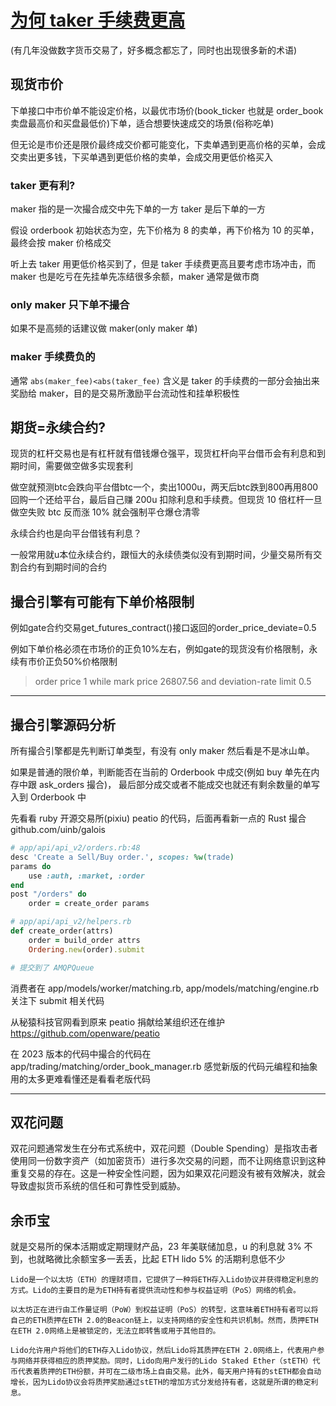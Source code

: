 # [为何 taker 手续费更高](/2023/10/why_taker_more_fee.md)

(有几年没做数字货币交易了，好多概念都忘了，同时也出现很多新的术语)

## 现货市价
下单接口中市价单不能设定价格，以最优市场价(book_ticker 也就是 order_book 卖盘最高价和买盘最低价)下单，适合想要快速成交的场景(俗称吃单)

但无论是市价还是限价最终成交价都可能变化，下卖单遇到更高价格的买单，会成交卖出更多钱，下买单遇到更低价格的卖单，会成交用更低价格买入

### taker 更有利?
maker 指的是一次撮合成交中先下单的一方 taker 是后下单的一方

假设 orderbook 初始状态为空，先下价格为 8 的卖单，再下价格为 10 的买单，最终会按 maker 价格成交

听上去 taker 用更低价格买到了，但是 taker 手续费更高且要考虑市场冲击，而 maker 也是吃亏在先挂单先冻结很多余额，maker 通常是做市商

### only maker 只下单不撮合

如果不是高频的话建议做 maker(only maker 单)

### maker 手续费负的
通常 `abs(maker_fee)<abs(taker_fee)` 含义是 taker 的手续费的一部分会抽出来奖励给 maker，目的是交易所激励平台流动性和挂单积极性

## 期货=永续合约?
现货的杠杆交易也是有杠杆就有借钱爆仓强平，现货杠杆向平台借币会有利息和到期时间，需要做空做多实现套利

做空就预测btc会跌向平台借btc一个，卖出1000u，两天后btc跌到800再用800回购一个还给平台，最后自己赚 200u 扣除利息和手续费。但现货 10 倍杠杆一旦做空失败 btc 反而涨 10% 就会强制平仓爆仓清零

永续合约也是向平台借钱有利息？

一般常用就u本位永续合约，跟恒大的永续债类似没有到期时间，少量交易所有交割合约有到期时间的合约

## 撮合引擎有可能有下单价格限制
例如gate合约交易get_futures_contract()接口返回的order_price_deviate=0.5

例如下单价格必须在市场价的正负10%左右，例如gate的现货没有价格限制，永续有市价正负50%价格限制

> order price 1 while mark price 26807.56 and deviation-rate limit 0.5


---

## 撮合引擎源码分析

所有撮合引擎都是先判断订单类型，有没有 only maker 然后看是不是冰山单。

如果是普通的限价单，判断能否在当前的 Orderbook 中成交(例如 buy 单先在内存中跟 ask_orders 撮合)，
最后部分成交或者不能成交也就还有剩余数量的单写入到 Orderbook 中

先看看 ruby 开源交易所(pixiu) peatio 的代码，后面再看新一点的 Rust 撮合 github.com/uinb/galois

```ruby
# app/api/api_v2/orders.rb:48
desc 'Create a Sell/Buy order.', scopes: %w(trade)
params do
    use :auth, :market, :order
end
post "/orders" do
    order = create_order params

# app/api/api_v2/helpers.rb
def create_order(attrs)
    order = build_order attrs
    Ordering.new(order).submit

# 提交到了 AMQPQueue
```

消费者在 app/models/worker/matching.rb, app/models/matching/engine.rb 关注下 submit 相关代码

从秘猿科技官网看到原来 peatio 捐献给某组织还在维护 <https://github.com/openware/peatio>

在 2023 版本的代码中撮合的代码在 app/trading/matching/order_book_manager.rb 感觉新版的代码元编程和抽象用的太多更难看懂还是看看老版代码

---

## 双花问题

双花问题通常发生在分布式系统中，双花问题（Double Spending）是指攻击者使用同一份数字资产（如加密货币）进行多次交易的问题，而不让网络意识到这种重复交易的存在。这是一种安全性问题，因为如果双花问题没有被有效解决，就会导致虚拟货币系统的信任和可靠性受到威胁。

## 余币宝
就是交易所的保本活期或定期理财产品，23 年美联储加息，u 的利息就 3% 不到，也就略微比余额宝多一丢丢，比起 ETH lido 5% 的活期利息低不少

```
Lido是一个以太坊（ETH）的理财项目，它提供了一种将ETH存入Lido协议并获得稳定利息的方式。Lido的主要目的是为ETH持有者提供流动性和参与权益证明（PoS）网络的机会。

以太坊正在进行由工作量证明（PoW）到权益证明（PoS）的转型，这意味着ETH持有者可以将自己的ETH质押在ETH 2.0的Beacon链上，以支持网络的安全性和共识机制。然而，质押ETH在ETH 2.0网络上是被锁定的，无法立即转售或用于其他目的。

Lido允许用户将他们的ETH存入Lido协议，然后Lido将其质押在ETH 2.0网络上，代表用户参与网络并获得相应的质押奖励。同时，Lido向用户发行的Lido Staked Ether（stETH）代币代表着质押的ETH份额，并可在二级市场上自由交易。此外，每天用户持有的stETH都会自动增长，因为Lido协议会将质押奖励通过stETH的增加方式分发给持有者，这就是所谓的稳定利息。
```
